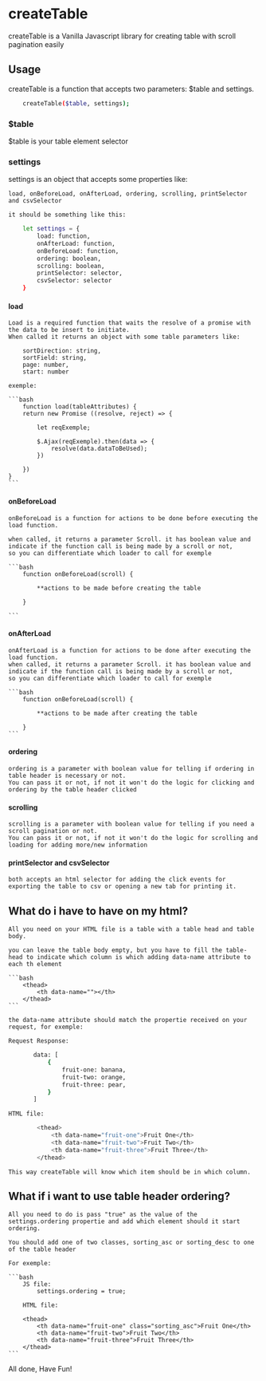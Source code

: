 # createTable

createTable is a Vanilla Javascript library for creating table with scroll pagination easily

## Usage

createTable is a function that accepts two parameters: $table and settings.

```bash
    createTable($table, settings);
```

### $table

$table is your table element selector


### settings

settings is an object that accepts some properties like:

    load, onBeforeLoad, onAfterLoad, ordering, scrolling, printSelector and csvSelector

    it should be something like this:

```bash
    let settings = {
        load: function,
        onAfterLoad: function,
        onBeforeLoad: function,
        ordering: boolean,
        scrolling: boolean,
        printSelector: selector,
        csvSelector: selector
    }
```

#### load
    Load is a required function that waits the resolve of a promise with the data to be insert to initiate.
    When called it returns an object with some table parameters like:
        
        sortDirection: string,
        sortField: string,
        page: number,
        start: number

    exemple:
    
    ```bash
        function load(tableAttributes) {
        return new Promise ((resolve, reject) => {
            
            let reqExemple;

            $.Ajax(reqExemple).then(data => {
                resolve(data.dataToBeUsed);
            })

        })
    }
    ```

#### onBeforeLoad
    onBeforeLoad is a function for actions to be done before executing the load function.

    when called, it returns a parameter Scroll. it has boolean value and indicate if the function call is being made by a scroll or not,
    so you can differentiate which loader to call for exemple

    ```bash
        function onBeforeLoad(scroll) {

            **actions to be made before creating the table

        }
    
    ```
    
#### onAfterLoad
    
    onAfterLoad is a function for actions to be done after executing the load function.
    when called, it returns a parameter Scroll. it has boolean value and indicate if the function call is being made by a scroll or not,
    so you can differentiate which loader to call for exemple

    ```bash
        function onBeforeLoad(scroll) {

            **actions to be made after creating the table

        }
    ```
#### ordering

    ordering is a parameter with boolean value for telling if ordering in table header is necessary or not.
    You can pass it or not, if not it won't do the logic for clicking and ordering by the table header clicked

#### scrolling

    scrolling is a parameter with boolean value for telling if you need a scroll pagination or not.
    You can pass it or not, if not it won't do the logic for scrolling and loading for adding more/new information

#### printSelector and csvSelector

    both accepts an html selector for adding the click events for exporting the table to csv or opening a new tab for printing it.


## What do i have to have on my html?

    All you need on your HTML file is a table with a table head and table body.

    you can leave the table body empty, but you have to fill the table-head to indicate which column is which adding data-name attribute to each th element

    ```bash
        <thead>
            <th data-name=""></th>
        </thead>
    ```

    the data-name attribute should match the propertie received on your request, for exemple:

    Request Response:
 ```bash
        data: [
            {
                fruit-one: banana,
                fruit-two: orange,
                fruit-three: pear,
            }
        ]
```

    HTML file:

```bash
        <thead>
            <th data-name="fruit-one">Fruit One</th>
            <th data-name="fruit-two">Fruit Two</th>
            <th data-name="fruit-three">Fruit Three</th>
        </thead>
```

    This way createTable will know which item should be in which column.

## What if i want to use table header ordering? 

    All you need to do is pass "true" as the value of the settings.ordering propertie and add which element should it start ordering.

    You should add one of two classes, sorting_asc or sorting_desc to one of the table header

    For exemple:

    ```bash
        JS file:
            settings.ordering = true;

        HTML file:

        <thead>
            <th data-name="fruit-one" class="sorting_asc">Fruit One</th>
            <th data-name="fruit-two">Fruit Two</th>
            <th data-name="fruit-three">Fruit Three</th>
        </thead>
    ```


All done, Have Fun!
